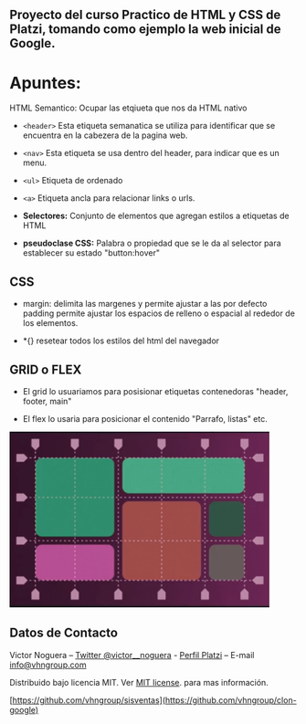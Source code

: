 ## Proyecto del curso Practico de HTML y CSS de Platzi, tomando como ejemplo la web inicial de Google.

# Apuntes:

HTML Semantico: Ocupar las etqiueta que nos da HTML nativo

- `<header>`
  Esta etiqueta semanatica se utiliza para identificar que se encuentra en la cabezera de la pagina web.
- `<nav>` Esta etiqueta se usa dentro del header, para indicar que es un menu.
- `<ul>` Etiqueta de ordenado
- `<a>` Etiqueta ancla para relacionar links o urls.
- **Selectores:** Conjunto de elementos que agregan estilos a etiquetas de HTML

- **pseudoclase CSS:** Palabra o propiedad que se le da al selector para establecer su estado "button:hover"

## CSS

- margin: delimita las margenes y permite ajustar a las por defecto
  padding permite ajustar los espacios de relleno o espacial al rededor de los elementos.

- \*{} resetear todos los estilos del html del navegador

## GRID o FLEX

- El grid lo usuariamos para posisionar etiquetas contenedoras "header, footer, main"

- El flex lo usaria para posicionar el contenido "Parrafo, listas" etc.

![VHNGROUP](https://github.com/vhngroup/clon-google/blob/master/images/Grid_y_flex.png)

## Datos de Contacto

Victor Noguera – [Twitter @victor\_\_noguera](https://twitter.com/victor__noguera) - [Perfil Platzi](https://platzi.com/@victor__noguera) – E-mail info@vhngroup.com

Distribuido bajo licencia MIT. Ver [MIT license](http://opensource.org/licenses/MIT). para mas información.

[https://github.com/vhngroup/sisventas](https://github.com/vhngroup/clon-google)
